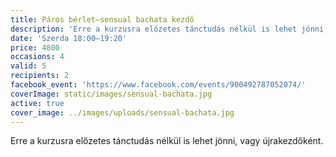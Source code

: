 ```yaml
---
title: Páros bérlet—sensual bachata kezdő
description: 'Erre a kurzusra előzetes tánctudás nélkül is lehet jönni, vagy újrakezdőként.'
date: 'Szerda 18:00–19:20'
price: 4800
occasions: 4
valid: 5
recipients: 2
facebook_event: 'https://www.facebook.com/events/900492787052074/'
coverImage: static/images/sensual-bachata.jpg
active: true
cover_image: ../images/uploads/sensual-bachata.jpg
---
```


Erre a kurzusra előzetes tánctudás nélkül is lehet jönni, vagy újrakezdőként.